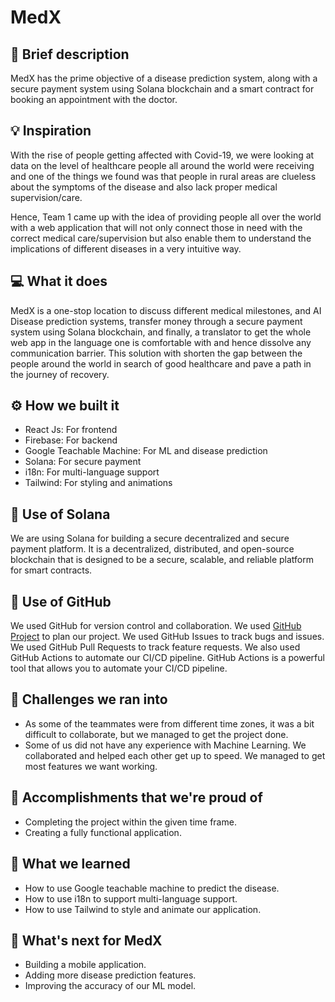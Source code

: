 # MedX

## 📌 Brief description

MedX has the prime objective of a disease prediction system, along with a secure payment system using Solana blockchain and a smart contract for booking an appointment with the doctor.

## 💡 Inspiration

With the rise of people getting affected with Covid-19, we were looking at data on the level of healthcare people all around the world were receiving and one of the things we found was that people in rural areas are clueless about the symptoms of the disease and also lack proper medical supervision/care.

Hence, Team 1 came up with the idea of providing people all over the world with a web application that will not only connect those in need with the correct medical care/supervision but also enable them to understand the implications of different diseases in a very intuitive way.

## 💻 What it does

MedX is a one-stop location to discuss different medical milestones, and AI Disease prediction systems, transfer money through a secure payment system using Solana blockchain, and finally, a translator to get the whole web app in the language one is comfortable with and hence dissolve any communication barrier. This solution with shorten the gap between the people around the world in search of good healthcare and pave a path in the journey of recovery.

## ⚙️ How we built it

- React Js: For frontend
- Firebase: For backend
- Google Teachable Machine: For ML and disease prediction
- Solana: For secure payment
- i18n: For multi-language support
- Tailwind: For styling and animations

## 🔐 Use of Solana

We are using Solana for building a secure decentralized and secure payment platform. It is a decentralized, distributed, and open-source blockchain that is designed to be a secure, scalable, and reliable platform for smart contracts.

## 📄 Use of GitHub

We used GitHub for version control and collaboration. We used [GitHub Project](https://github.com/Harshal0902/MLH-Fellowship-Orientation-Hackathon/projects/1) to plan our project. We used GitHub Issues to track bugs and issues. We used GitHub Pull Requests to track feature requests. We also used GitHub Actions to automate our CI/CD pipeline. GitHub Actions is a powerful tool that allows you to automate your CI/CD pipeline.

## 🧠 Challenges we ran into

- As some of the teammates were from different time zones, it was a bit difficult to collaborate, but we managed to get the project done.
- Some of us did not have any experience with Machine Learning. We collaborated and helped each other get up to speed. We managed to get most features we want working.

## 🏅 Accomplishments that we're proud of

- Completing the project within the given time frame.
- Creating a fully functional application.

## 📖 What we learned

- How to use Google teachable machine to predict the disease.
- How to use i18n to support multi-language support.
- How to use Tailwind to style and animate our application.

## 🚀 What's next for MedX

- Building a mobile application.
- Adding more disease prediction features.
- Improving the accuracy of our ML model.

